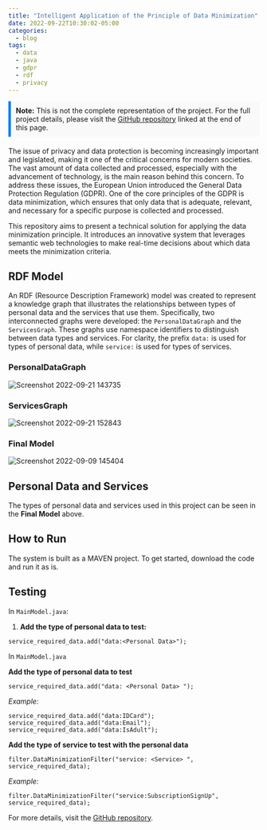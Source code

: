 ```yaml
---
title: "Intelligent Application of the Principle of Data Minimization"
date: 2022-09-22T10:30:02-05:00
categories:
  - blog
tags:
  - data
  - java
  - gdpr
  - rdf
  - privacy
---
```


<div style="background-color: #f9f9f9; padding: 10px; border-left: 5px solid #007bff; margin-bottom: 20px;">
  <strong>Note:</strong> This is not the complete representation of the project. For the full project details, please visit the <a href="#github-repository">GitHub repository</a> linked at the end of this page.
</div>

The issue of privacy and data protection is becoming increasingly important and legislated, making it one of the critical concerns for modern societies. The vast amount of data collected and processed, especially with the advancement of technology, is the main reason behind this concern. To address these issues, the European Union introduced the General Data Protection Regulation (GDPR). One of the core principles of the GDPR is data minimization, which ensures that only data that is adequate, relevant, and necessary for a specific purpose is collected and processed.

This repository aims to present a technical solution for applying the data minimization principle. It introduces an innovative system that leverages semantic web technologies to make real-time decisions about which data meets the minimization criteria.

## RDF Model

An RDF (Resource Description Framework) model was created to represent a knowledge graph that illustrates the relationships between types of personal data and the services that use them. Specifically, two interconnected graphs were developed: the `PersonalDataGraph` and the `ServicesGraph`. These graphs use namespace identifiers to distinguish between data types and services. For clarity, the prefix `data:` is used for types of personal data, while `service:` is used for types of services.

### PersonalDataGraph

![Screenshot 2022-09-21 143735](https://user-images.githubusercontent.com/67365815/203770295-b675b1de-0bbe-4056-bf0b-a3dfd6dc45a4.jpg)

### ServicesGraph

![Screenshot 2022-09-21 152843](https://user-images.githubusercontent.com/67365815/203770345-dabfc826-7e60-4978-894e-fa1379012491.jpg)

### Final Model

![Screenshot 2022-09-09 145404](https://user-images.githubusercontent.com/67365815/203770370-d809e080-2e75-418d-b08d-b2a37fde2509.jpg)

## Personal Data and Services

The types of personal data and services used in this project can be seen in the **Final Model** above.

## How to Run

The system is built as a MAVEN project. To get started, download the code and run it as is.

## Testing

In `MainModel.java`:

1. **Add the type of personal data to test:**

```
service_required_data.add("data:<Personal Data>");
```


In ```MainModel.java``` 


**Add the type of personal data to test** 

```
service_required_data.add("data: <Personal Data> ");
```

*Example:*
```
service_required_data.add("data:IDCard");
service_required_data.add("data:Email");
service_required_data.add("data:IsAdult");
```


**Add the type of service to test with the personal data** 

```
filter.DataMinimizationFilter("service: <Service> ", service_required_data);
```

*Example:*
```
filter.DataMinimizationFilter("service:SubscriptionSignUp", service_required_data);
```


For more details, visit the [GitHub repository](https://github.com/Stelios-T/Data-Minimization-System).
